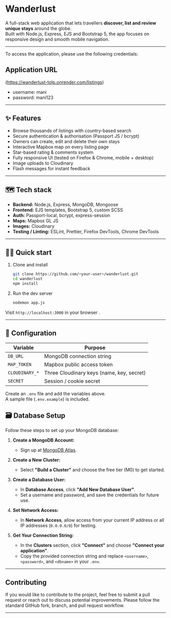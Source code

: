 # Wanderlust 

A full-stack web application that lets travellers **discover, list and review unique stays** around the globe.  
Built with Node.js, Express, EJS and Bootstrap 5, the app focuses on responsive design and smooth mobile navigation.

---

To access the application, please use the following credentials:
## Application URL
(https://wanderlust-tolp.onrender.com/listings)

- username: mani
- password: mani123

---

## ✨ Features

- Browse thousands of listings with country-based search
- Secure authentication & authorisation (Passport JS / bcrypt)
- Owners can create, edit and delete their own stays
- Interactive Mapbox map on every listing page
- Star-based rating & comments system
- Fully responsive UI (tested on Firefox & Chrome, mobile + desktop) 
- Image uploads to Cloudinary
- Flash messages for instant feedback

---
## 🗺️ Tech stack

- **Backend:** Node.js, Express, MongoDB, Mongoose
- **Frontend:** EJS templates, Bootstrap 5, custom SCSS
- **Auth:** Passport-local, bcrypt, express-session
- **Maps:** Mapbox GL JS
- **Images:** Cloudinary
- **Testing / Linting:** ESLint, Prettier, Firefox DevTools, Chrome DevTools

---

## 🏃‍♂️ Quick start

1. Clone and install
    ```bash
    git clone https://github.com/<your-user>/wanderlust.git
    cd wanderlust
    npm install
    ```

4. Run the dev server
    ```bash
    nodemon app.js
    ```

Visit `http://localhost:3000` in your  browser .

---

## 🔧 Configuration

| Variable          | Purpose                                  |
|-------------------|------------------------------------------|
| `DB_URL`          | MongoDB connection string                |
| `MAP_TOKEN`       | Mapbox public access token               |
| `CLOUDINARY_*`    | Three Cloudinary keys (name, key, secret)|
| `SECRET`          | Session / cookie secret                  |

Create an `.env` file and add the variables above.  
A sample file (`.env.example`) is included.

## 🗃️ Database Setup

Follow these steps to set up your MongoDB database:

1. **Create a MongoDB Account:**
   - Sign up at [MongoDB Atlas](https://www.mongodb.com/cloud/atlas).

2. **Create a New Cluster:**
   - Select **"Build a Cluster"** and choose the free tier (M0) to get started.

3. **Create a Database User:**
   - In **Database Access**, click **"Add New Database User"**.
   - Set a username and password, and save the credentials for future use.

4. **Set Network Access:**
   - In **Network Access**, allow access from your current IP address or all IP addresses (`0.0.0.0/0`) for testing.

5. **Get Your Connection String:**
   - In the **Clusters** section, click **"Connect"** and choose **"Connect your application"**.
   - Copy the provided connection string and replace `<username>`, `<password>`, and `<dbname>` in your `.env`.


---



## Contributing

If you would like to contribute to the project, feel free to submit a pull request or reach out to discuss potential improvements. Please follow the standard GitHub fork, branch, and pull request workflow.

---


